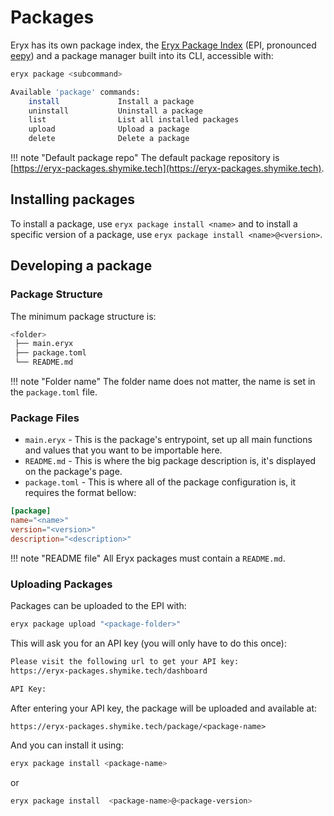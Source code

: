 # Packages

Eryx has its own package index, the [Eryx Package Index](https://github.com/ImShyMike/Eryx/tree/main/package-index) (EPI, pronounced [eepy](https://i.pinimg.com/originals/73/17/27/7317270d3efcb24fdfc5a964ec5798c7.png)) and a package manager built into its CLI, accessible with:

```sh
eryx package <subcommand>

Available 'package' commands:
    install             Install a package
    uninstall           Uninstall a package
    list                List all installed packages
    upload              Upload a package
    delete              Delete a package
```

!!! note "Default package repo"
    The default package repository is [https://eryx-packages.shymike.tech](https://eryx-packages.shymike.tech).

## Installing packages

To install a package, use `eryx package install <name>` and to install a specific version of a package, use `eryx package install <name>@<version>`.

## Developing a package

### Package Structure
The minimum package structure is:

```sh
<folder>
 ├── main.eryx
 ├── package.toml
 └── README.md
```

!!! note "Folder name"
    The folder name does not matter, the name is set in the `package.toml` file.

### Package Files

 - `main.eryx` - This is the package's entrypoint, set up all main functions and values that you want to be importable here.
 - `README.md` - This is where the big package description is, it's displayed on the package's page.
 - `package.toml` - This is where all of the package configuration is, it requires the format bellow:

```toml
[package]
name="<name>"
version="<version>"
description="<description>"
```

!!! note "README file"
    All Eryx packages must contain a `README.md`.

### Uploading Packages

Packages can be uploaded to the EPI with:

```sh
eryx package upload "<package-folder>"
```

This will ask you for an API key (you will only have to do this once):

```sh
Please visit the following url to get your API key:
https://eryx-packages.shymike.tech/dashboard

API Key:
```

After entering your API key, the package will be uploaded and available at:

`https://eryx-packages.shymike.tech/package/<package-name>`

And you can install it using:

```sh
eryx package install <package-name>
```
or
```sh
eryx package install  <package-name>@<package-version>
```
